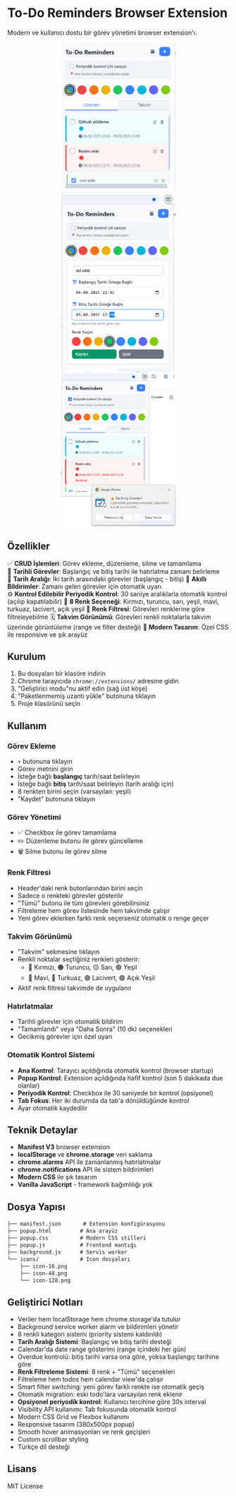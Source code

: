 # To-Do Reminders Browser Extension

Modern ve kullanıcı dostu bir görev yönetimi browser extension'ı.

<p align="center">
  <img src="assets/screenshot1.png" alt="Uygulama ana ekran görüntüsü" width="260" />
  <img src="assets/screenshot2.png" alt="Uygulama ekleme ekran görüntüsü" width="260" />
  <img src="assets/screenshot3.png" alt="Uygulama uyarı ekran görüntüsü" width="260" />
  
</p>

## Özellikler

✅ **CRUD İşlemleri**: Görev ekleme, düzenleme, silme ve tamamlama  
📅 **Tarihli Görevler**: Başlangıç ve bitiş tarihi ile hatırlatma zamanı belirleme  
📅 **Tarih Aralığı**: İki tarih arasındaki görevler (başlangıç - bitiş)
🔔 **Akıllı Bildirimler**: Zamanı gelen görevler için otomatik uyarı  
⚙️ **Kontrol Edilebilir Periyodik Kontrol**: 30 saniye aralıklarla otomatik kontrol (açılıp kapatılabilir)
🎨 **8 Renk Seçeneği**: Kırmızı, turuncu, sarı, yeşil, mavi, turkuaz, lacivert, açık yeşil
🎯 **Renk Filtresi**: Görevleri renklerine göre filtreleyebilme
🗓️ **Takvim Görünümü**: Görevleri renkli noktalarla takvim üzerinde görüntüleme (range ve filter desteği)
🎯 **Modern Tasarım**: Özel CSS ile responsive ve şık arayüz  

## Kurulum

1. Bu dosyaları bir klasöre indirin
2. Chrome tarayıcıda `chrome://extensions/` adresine gidin
3. "Geliştirici modu"nu aktif edin (sağ üst köşe)
4. "Paketlenmemiş uzantı yükle" butonuna tıklayın
5. Proje klasörünü seçin

## Kullanım

### Görev Ekleme
- `+` butonuna tıklayın
- Görev metnini girin
- İsteğe bağlı **başlangıç** tarih/saat belirleyin
- İsteğe bağlı **bitiş** tarih/saat belirleyin (tarih aralığı için)
- 8 renkten birini seçin (varsayılan: yeşil)
- "Kaydet" butonuna tıklayın

### Görev Yönetimi
- ✅ Checkbox ile görev tamamlama
- ✏️ Düzenleme butonu ile görev güncelleme
- 🗑️ Silme butonu ile görev silme

### Renk Filtresi
- Header'daki renk butonlarından birini seçin
- Sadece o renkteki görevler gösterilir
- "Tümü" butonu ile tüm görevleri görebilirsiniz  
- Filtreleme hem görev listesinde hem takvimde çalışır
- Yeni görev eklerken farklı renk seçerseniz otomatik o renge geçer

### Takvim Görünümü
- "Takvim" sekmesine tıklayın
- Renkli noktalar seçtiğiniz renkleri gösterir:
  - 🔴 Kırmızı, 🟠 Turuncu, 🟡 Sarı, 🟢 Yeşil
  - 🔵 Mavi, 🔵 Turkuaz, 🟣 Lacivert, 🟢 Açık Yeşil
- Aktif renk filtresi takvimde de uygulanır

### Hatırlatmalar
- Tarihli görevler için otomatik bildirim
- "Tamamlandı" veya "Daha Sonra" (10 dk) seçenekleri
- Gecikmiş görevler için özel uyarı

### Otomatik Kontrol Sistemi
- **Ana Kontrol**: Tarayıcı açıldığında otomatik kontrol (browser startup)
- **Popup Kontrol**: Extension açıldığında hafif kontrol (son 5 dakikada due olanlar)
- **Periyodik Kontrol**: Checkbox ile 30 saniyede bir kontrol (opsiyonel)
- **Tab Fokus**: Her iki durumda da tab'a dönüldüğünde kontrol
- Ayar otomatik kaydedilir

## Teknik Detaylar

- **Manifest V3** browser extension
- **localStorage** ve **chrome.storage** veri saklama
- **chrome.alarms** API ile zamanlanmış hatırlatmalar
- **chrome.notifications** API ile sistem bildirimleri
- **Modern CSS** ile şık tasarım
- **Vanilla JavaScript** - framework bağımlılığı yok

## Dosya Yapısı

```
├── manifest.json       # Extension konfigürasyonu
├── popup.html         # Ana arayüz
├── popup.css          # Modern CSS stilleri
├── popup.js           # Frontend mantığı
├── background.js      # Servis worker
└── icons/             # Icon dosyaları
    ├── icon-16.png
    ├── icon-48.png
    └── icon-128.png
```

## Geliştirici Notları

- Veriler hem localStorage hem chrome.storage'da tutulur
- Background service worker alarm ve bildirimleri yönetir  
- 8 renkli kategori sistemi (priority sistemi kaldırıldı)
- **Tarih Aralığı Sistemi**: Başlangıç ve bitiş tarihi desteği
- Calendar'da date range gösterimi (range içindeki her gün)
- Overdue kontrolü: bitiş tarihi varsa ona göre, yoksa başlangıç tarihine göre
- **Renk Filtreleme Sistemi**: 8 renk + "Tümü" seçenekleri
- Filtreleme hem todos hem calendar view'da çalışır
- Smart filter switching: yeni görev farklı renkte ise otomatik geçiş
- Otomatik migration: eski todo'lara varsayılan renk eklenir
- **Opsiyonel periyodik kontrol**: Kullanıcı tercihine göre 30s interval
- Visibility API kullanımı: Tab fokusunda otomatik kontrol
- Modern CSS Grid ve Flexbox kullanımı
- Responsive tasarım (380x500px popup)
- Smooth hover animasyonları ve renk geçişleri
- Custom scrollbar styling
- Türkçe dil desteği

## Lisans

MIT License 